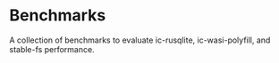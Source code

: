 # Benchmarks
A collection of benchmarks to evaluate ic-rusqlite, ic-wasi-polyfill, and stable-fs performance.

